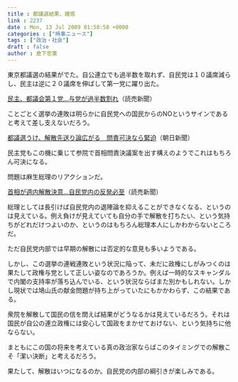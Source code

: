 ```yaml
---
title : 都議選結果、雑感
link : 2237
date : Mon, 13 Jul 2009 01:58:58 +0000
categories : ["時事ニュース"]
tags : ["政治・社会"]
draft : false
author : 倉下忠憲
---
```


東京都議選の結果がでた。自公連立でも過半数を取れず、自民党は１０議席減らし、民主は逆に２０議席を伸ばして第一党に躍り出た。

<a href="http://www.yomiuri.co.jp/politics/news/20090712-OYT1T00678.htm?from=main1">民主、都議会第１党…与党が過半数割れ</a>（読売新聞）

ことごとく選挙の連敗は明らかに自民党への国民からのNOというサインであると考えて差し支えないだろう。

<a href="http://www.asahi.com/politics/update/0712/TKY200907120212_01.html">
都議選うけ、解散先送り論広がる　問責可決なら緊迫</a>（朝日新聞）


民主党もこの機に乗じて参院で首相問責決議案を出す構えのようでこれはもちろん可決になる。

問題は麻生総理のリアクションだ。

<a href="http://www.yomiuri.co.jp/politics/news/20090713-OYT1T00147.htm?from=top">首相が週内解散決意…自民党内の反発必至</a>（読売新聞）

総理としては長引けば自民党内の退陣論を抑えることができなくなる、というのは見えている。例え負けが見えていても自分の手で解散を打ちたい、という気持ちがどれだけつよいのか、というのはもちろん総理本人にしかわからないところだ。

ただ自民党内部では早期の解散には否定的な意見も多いようである。

しかし、この選挙の連戦連敗という状況に陥って、未だに政権にしがみつくのは果たして政権与党として正しい姿なのであろうか。例えば一時的なスキャンダルで内閣の支持率が落ち込んでいる、という状況ならばまた別かもしれない。しかし現状では鳩山氏の献金問題が持ち上がっていたにもかかわらず、この結果である。

衆院を解散して国民の信を問えば結果がどうなるかは見えているだろう。それは国民が自公の連立政権には安心して国政をまかせておけない、という気持ちに他ならない。

まともにこの国の将来を考えている真の政治家ならばこのタイミングでの解散こそ「潔い決断」と考えるだろう。

果たして、解散はいつになるのか。自民党の内部の綱引きが楽しみである。

